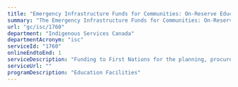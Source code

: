 ```yaml
---
title: "Emergency Infrastructure Funds for Communities: On-Reserve Education Facilities Funding"
summary: "The Emergency Infrastructure Funds for Communities: On-Reserve Education Facilities Funding service from Indigenous Services Canada is available end-to-end online, according to the GC Service Inventory."
url: "gc/isc/1760"
department: "Indigenous Services Canada"
departmentAcronym: "isc"
serviceId: "1760"
onlineEndtoEnd: 1
serviceDescription: "Funding to First Nations for the planning, procurement, design, acquisition, construction, operation, maintenance, monitoring and decommissioning of education facilities community infrastructure"
serviceUrl: ""
programDescription: "Education Facilities"
---
```

